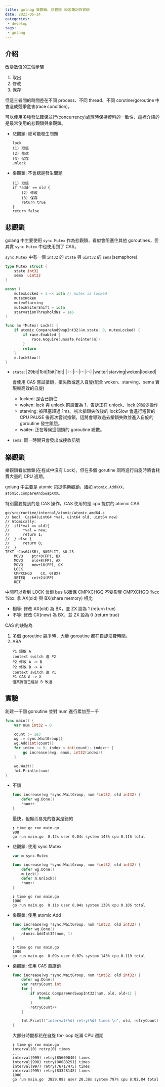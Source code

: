 ```yaml
---
title: golnag 樂觀鎖、悲觀鎖 學習筆記與實驗
date: 2023-05-14
categories:
 - develop
tags:
 - golang
---
```


## 介紹

改變數值的三個步驟
1. 取出
2. 修改
3. 保存

但這三者間的時間差在不同 process、不同 thread、不同 corutine/goroutine 中會造成競爭危害(race condition)。

可以使用多種發法確保並行(concurrency)處理時保持資料的一致性，這裡介紹的是最常使用的悲觀鎖與樂觀鎖。

- 悲觀鎖: 總可能發生問題
    ```
    lock
    (1) 取值
    (2) 修改
    (3) 保存
    unlock
    ```
- 樂觀鎖: 不會總是發生問題
    ```
    (1) 取值
    if *addr == old {
        (2) 修改
        (3) 保存
        return true
    }
    return false
    ```

## 悲觀鎖

golang 中主要使用 `sync.Mutex` 作為悲觀鎖，看似會阻塞住其他 goroutines，但其實 `sync.Mutex` 中也使用到了 CAS。

`sync.Mutex` 中有一個 `int32` 的 `state` 與 `uint32` 的 `sema`(semaphore)

```go
type Mutex struct {
	state int32
	sema  uint32
}

const (
	mutexLocked = 1 << iota // mutex is locked
	mutexWoken
	mutexStarving
	mutexWaiterShift = iota
    starvationThresholdNs = 1e6
)

func (m *Mutex) Lock() {
	if atomic.CompareAndSwapInt32(&m.state, 0, mutexLocked) {
		if race.Enabled {
			race.Acquire(unsafe.Pointer(m))
		}
		return
	}
	m.lockSlow()
}
```

- `state`:
    |29bit|1bit|1bit|1bit|
    | :-:|:-:|:-:|:-:|
    |waiter|starving|woken|locked|

    會使用 CAS 嘗試搶鎖，搶失敗或進入自旋(配合 woken、starving、sema 實現較高效的自旋)
    - locked: 是否已鎖住
    - woken: lock 與 unlock 前設置為 1，告訴正在 unlock、lock 的減少操作
    - starving: 被阻塞超過 1ms。初次搶鎖失敗後的 lockSlow 會進行短暫的 CPU PAUSE 後再次嘗試搶鎖，這將會導致過去搶鎖失敗並進入自旋的 goroutine 發生飢餓。
    - waiter: 正在等候這個鎖的 goroutine 總數。
- `sema`: 同一時間只會發出或接收訊號

## 樂觀鎖

樂觀鎖看似無鎖(在程式中沒有 Lock)，但在多個 gorutine 同時進行自旋時將會耗費大量的 CPU 週期。

golang 中主要是 atomic 包提供樂觀鎖，諸如 `atomic.AddXXX`、`atomic.CompareAndSwapXXX`。

特別需要提到的是 CAS 操作，CAS 使用的是 cpu 提供的 atomic CAS

```assembly
go/src/runtime/internal/atomic/atomic_amd64.s
// bool	·Cas64(uint64 *val, uint64 old, uint64 new)
// Atomically:
//	if(*val == old){
//		*val = new;
//		return 1;
//	} else {
//		return 0;
//	}
TEXT ·Cas64(SB), NOSPLIT, $0-25
	MOVQ	ptr+0(FP), BX
	MOVQ	old+8(FP), AX
	MOVQ	new+16(FP), CX
	LOCK
	CMPXCHGQ	CX, 0(BX)
	SETEQ	ret+24(FP)
	RET
```

中間可以看到 LOCK 會鎖 bus 以確保 CMPXCHGQ 不受影響
CMPXCHGQ %cx %bx:
拿 AX(old) 與 BX(share memory) 相比
- 相等: 修改 AX(old) 為 BX，並 ZX 設為 1 (return true)
- 不等: 修改 CX(new) 為 BX，並 ZX 設為 0 (return true)

CAS 的缺點為
1. 多個 goroutine 競爭時，大量 goroutine 都在自旋浪費時間。
2. ABA
    ```
    P1 讀取 A
    context switch 進 P2
    P2 修改 A -> B
    P2 修改 B -> A
    context switch 進 P1
    P1 CAS A -> X
    但其實值已經被 B 改過
    ```

## 實驗

創建一千個 goroutine 並對 num 進行累加至一千

```go
func main() {
	var num int32 = 0

	count := 1e3
	wg := sync.WaitGroup{}
	wg.Add(int(count))
	for index := 0; index < int(count); index++ {
		go increase(&wg, &num, int32(index))
	}

	wg.Wait()
	fmt.Println(num)
}
```

- 不鎖
    ```go
    func increase(wg *sync.WaitGroup, num *int32, old int32) {
        defer wg.Done()
        *num++
    }    
    ```

    最快，但顯而易見的答案是錯的

    ```shell
    ❯ time go run main.go
    908
    go run main.go  0.12s user 0.04s system 145% cpu 0.116 total
    ```

- 悲觀鎖: 使用 sync.Mutex
    ```go
    var m sync.Mutex

    func increase(wg *sync.WaitGroup, num *int32, old int32) {
        defer wg.Done()
        m.Lock()
        defer m.Unlock()
        *num++
    }
    ```

    ```shell
    ❯ time go run main.go
    1000
    go run main.go  0.11s user 0.04s system 138% cpu 0.106 total
    ```    

- 樂觀鎖: 使用 atomic.Add
    ```go
    func increase(wg *sync.WaitGroup, num *int32, old int32) {
        defer wg.Done()
        atomic.AddInt32(num, 1)
    }
    ```

    ```shell
    ❯ time go run main.go
    1000
    go run main.go  0.09s user 0.07s system 143% cpu 0.110 total
    ```

- 樂觀鎖: 使用 CAS 自旋鎖
    ```go
    func increase(wg *sync.WaitGroup, num *int32, old int32) {
        defer wg.Done()
        var retryCount int
        for {
            if atomic.CompareAndSwapInt32(num, old, old+1) {
                break
            }
            retryCount++
        }

        fmt.Printf("interval(%d) retry(%d) times \n", old, retryCount)
    }
    ```

    大部分時間都花在自旋 for-loop 吃滿 CPU 週期

    ```shell
    ❯ time go run main.go
    interval(0) retry(0) times
    ...
    interval(999) retry(85609040) times
    interval(998) retry(80088291) times 
    interval(997) retry(76717475) times 
    interval(995) retry(83328148) times 
    1000
    go run main.go  3829.08s user 20.38s system 797% cpu 8:02.84 total
    ```